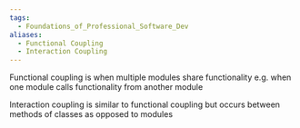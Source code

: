```yaml
---
tags:
  - Foundations_of_Professional_Software_Dev
aliases:
  - Functional Coupling
  - Interaction Coupling
---
```

Functional coupling is when multiple modules share functionality e.g. when one module calls functionality from another module

Interaction coupling is similar to functional coupling but occurs between methods of classes as opposed to modules